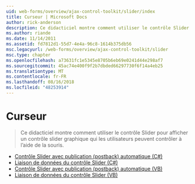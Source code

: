 ```yaml
---
uid: web-forms/overview/ajax-control-toolkit/slider/index
title: Curseur | Microsoft Docs
author: rick-anderson
description: Ce didacticiel montre comment utiliser le contrôle Slider pour afficher un contrôle slider graphique qui les utilisateurs peuvent contrôler à l’aide de la souris.
ms.author: riande
ms.date: 11/14/2011
ms.assetid: fd7812d1-55d7-4e4a-96c8-1614b375db56
msc.legacyurl: /web-forms/overview/ajax-control-toolkit/slider
msc.type: chapter
ms.openlocfilehash: a73631fc1e5345e8705b6eb69e0241d44e298af7
ms.sourcegitcommit: 45ac74e400f9f2b7dbded66297730f6f14a4eb25
ms.translationtype: MT
ms.contentlocale: fr-FR
ms.lasthandoff: 08/16/2018
ms.locfileid: "48253914"
---
```

<a name="slider"></a>Curseur
====================
> Ce didacticiel montre comment utiliser le contrôle Slider pour afficher un contrôle slider graphique qui les utilisateurs peuvent contrôler à l’aide de la souris.


- [Contrôle Slider avec publication (postback) automatique (C#)](using-the-slider-control-with-auto-postback-cs.md)
- [Liaison de données du contrôle Slider (C#)](databinding-the-slider-control-cs.md)
- [Contrôle Slider avec publication (postback) automatique (VB)](using-the-slider-control-with-auto-postback-vb.md)
- [Liaison de données du contrôle Slider (VB)](databinding-the-slider-control-vb.md)
